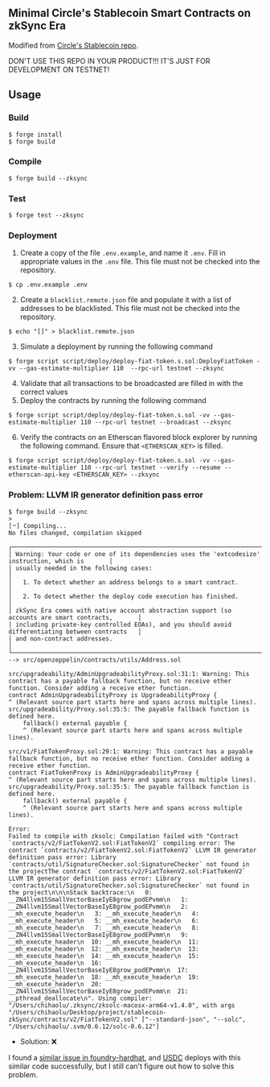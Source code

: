 ## Minimal Circle's Stablecoin Smart Contracts on zkSync Era

Modified from [Circle's Stablecoin repo](https://github.com/circlefin/stablecoin-evm).

DON'T USE THIS REPO IN YOUR PRODUCT!!! IT'S JUST FOR DEVELOPMENT ON TESTNET!

## Usage

### Build

```shell
$ forge install
$ forge build
```

### Compile

```shell
$ forge build --zksync
```

### Test

```shell
$ forge test --zksync
```

### Deployment

1. Create a copy of the file `.env.example`, and name it `.env`. Fill in appropriate values in the `.env` file. This file must not be checked into the repository.
```
$ cp .env.example .env
```
2. Create a `blacklist.remote.json` file and populate it with a list of addresses to be blacklisted. This file must not be checked into the repository.
```
$ echo "[]" > blacklist.remote.json
```
3. Simulate a deployment by running the following command
```
$ forge script script/deploy/deploy-fiat-token.s.sol:DeployFiatToken -vv --gas-estimate-multiplier 110  --rpc-url testnet --zksync
```
4. Validate that all transactions to be broadcasted are filled in with the correct values
5. Deploy the contracts by running the following command
```
$ forge script script/deploy/deploy-fiat-token.s.sol -vv --gas-estimate-multiplier 110 --rpc-url testnet --broadcast --zksync
```
6. Verify the contracts on an Etherscan flavored block explorer by running the following command. Ensure that `<ETHERSCAN_KEY>` is filled.
```
$ forge script script/deploy/deploy-fiat-token.s.sol -vv --gas-estimate-multiplier 110 --rpc-url testnet --verify --resume --etherscan-api-key <ETHERSCAN_KEY> --zksync
```

### Problem: LLVM IR generator definition pass error

```
$ forge build --zksync
>
[⠒] Compiling...
No files changed, compilation skipped

┌──────────────────────────────────────────────────────────────────────────────────────────────────┐
│ Warning: Your code or one of its dependencies uses the 'extcodesize' instruction, which is       │
│ usually needed in the following cases:                                                           │
│   1. To detect whether an address belongs to a smart contract.                                   │
│   2. To detect whether the deploy code execution has finished.                                   │
│ zkSync Era comes with native account abstraction support (so accounts are smart contracts,       │
│ including private-key controlled EOAs), and you should avoid differentiating between contracts   │
│ and non-contract addresses.                                                                      │
└──────────────────────────────────────────────────────────────────────────────────────────────────┘
--> src/openzeppelin/contracts/utils/Address.sol

src/upgradeability/AdminUpgradeabilityProxy.sol:31:1: Warning: This contract has a payable fallback function, but no receive ether function. Consider adding a receive ether function.
contract AdminUpgradeabilityProxy is UpgradeabilityProxy {
^ (Relevant source part starts here and spans across multiple lines).
src/upgradeability/Proxy.sol:35:5: The payable fallback function is defined here.
    fallback() external payable {
    ^ (Relevant source part starts here and spans across multiple lines).

src/v1/FiatTokenProxy.sol:29:1: Warning: This contract has a payable fallback function, but no receive ether function. Consider adding a receive ether function.
contract FiatTokenProxy is AdminUpgradeabilityProxy {
^ (Relevant source part starts here and spans across multiple lines).
src/upgradeability/Proxy.sol:35:5: The payable fallback function is defined here.
    fallback() external payable {
    ^ (Relevant source part starts here and spans across multiple lines).

Error:
Failed to compile with zksolc: Compilation failed with "Contract `contracts/v2/FiatTokenV2.sol:FiatTokenV2` compiling error: The contract `contracts/v2/FiatTokenV2.sol:FiatTokenV2` LLVM IR generator definition pass error: Library `contracts/util/SignatureChecker.sol:SignatureChecker` not found in the projectThe contract `contracts/v2/FiatTokenV2.sol:FiatTokenV2` LLVM IR generator definition pass error: Library `contracts/util/SignatureChecker.sol:SignatureChecker` not found in the project\n\n\nStack backtrace:\n   0: __ZN4llvm15SmallVectorBaseIyE8grow_podEPvmm\n   1: __ZN4llvm15SmallVectorBaseIyE8grow_podEPvmm\n   2: __mh_execute_header\n   3: __mh_execute_header\n   4: __mh_execute_header\n   5: __mh_execute_header\n   6: __mh_execute_header\n   7: __mh_execute_header\n   8: __ZN4llvm15SmallVectorBaseIyE8grow_podEPvmm\n   9: __mh_execute_header\n  10: __mh_execute_header\n  11: __mh_execute_header\n  12: __mh_execute_header\n  13: __mh_execute_header\n  14: __mh_execute_header\n  15: __mh_execute_header\n  16: __ZN4llvm15SmallVectorBaseIyE8grow_podEPvmm\n  17: __mh_execute_header\n  18: __mh_execute_header\n  19: __mh_execute_header\n  20: __ZN4llvm15SmallVectorBaseIyE8grow_podEPvmm\n  21: __pthread_deallocate\n". Using compiler: "/Users/chihaolu/.zksync/zksolc-macosx-arm64-v1.4.0", with args "/Users/chihaolu/Desktop/project/stablecoin-zkSync/contracts/v2/FiatTokenV2.sol" ["--standard-json", "--solc", "/Users/chihaolu/.svm/0.6.12/solc-0.6.12"]
```

- Solution: ❌

I found a [similar issue in foundry-hardhat](https://github.com/matter-labs/hardhat-zksync/issues/99), and [USDC](https://explorer.zksync.io/address/0xF4d6912ED152600356ea991F027046F6d1740b8d#contract) deploys with this similar code successfully, but I still can't figure out how to solve this problem.